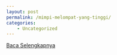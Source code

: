 ```yaml
---
layout: post
permalink: /mimpi-melompat-yang-tinggi/
categories:
    - Uncategorized
---
```


[Baca Selengkapnya](/02)